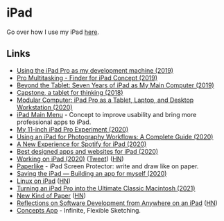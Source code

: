 # iPad

Go over how I use my iPad [here](https://github.com/nikitavoloboev/my-ios#ipad).

## Links

- [Using the iPad Pro as my development machine (2019)](https://arslan.io/2019/01/07/using-the-ipad-pro-as-my-development-machine/)
- [Pro Multitasking - Finder for iPad Concept (2019)](https://dribbble.com/shots/6267421-Pro-Multitasking-Finder-for-iPad-Concept)
- [Beyond the Tablet: Seven Years of iPad as My Main Computer (2019)](https://www.macstories.net/stories/beyond-the-tablet/)
- [Capstone, a tablet for thinking (2018)](https://www.inkandswitch.com/capstone-manuscript.html)
- [Modular Computer: iPad Pro as a Tablet, Laptop, and Desktop Workstation (2020)](https://www.macstories.net/stories/modular-computer/)
- [iPad Main Menu](https://ipadmenu.study/) - Concept to improve usability and bring more professional apps to iPad.
- [My 11-inch iPad Pro Experiment (2020)](https://www.macstories.net/stories/my-11-inch-ipad-pro-experiment/)
- [Using an iPad for Photography Workflows: A Complete Guide (2020)](https://thesweetsetup.com/using-ipad-photography-workflows/)
- [A New Experience for Spotify for iPad (2020)](https://spotify.design/articles/2020-05-05/a-new-experience-for-spotify-for-ipad/)
- [Best designed apps and websites for iPad (2020)](https://twitter.com/rauchg/status/1260324646223667200)
- [Working on iPad (2020)](https://www.notion.so/Working-on-iPad-ccefea4f9e06455da169c97b3fe054c1) ([Tweet](https://twitter.com/rauchg/status/1274766898530357249)) ([HN](https://news.ycombinator.com/item?id=23650763))
- [Paperlike](https://paperlike.com/) - iPad Screen Protector: write and draw like on paper.
- [Saving the iPad — Building an app for myself (2020)](https://sakunlabs.com/blog/saving-the-ipad)
- [Linux on iPad](https://ipadlinux.org/) ([HN](https://news.ycombinator.com/item?id=25172883))
- [Turning an iPad Pro into the Ultimate Classic Macintosh (2021)](https://blog.gingerbeardman.com/2021/04/17/turning-an-ipad-pro-into-the-ultimate-classic-macintosh/)
- [New Kind of Paper](https://mlajtos.mu/posts/new-kind-of-paper) ([HN](https://news.ycombinator.com/item?id=27576937))
- [Reflections on Software Development from Anywhere on an iPad](https://ghuntley.com/anywhere/) ([HN](https://news.ycombinator.com/item?id=29024834))
- [Concepts App](https://concepts.app/en/) - Infinite, Flexible Sketching.